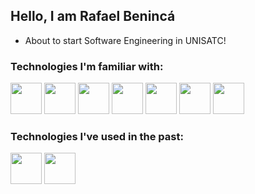<h2> Hello, I am Rafael Benincá </h2>

- About to start Software Engineering in UNISATC!

### Technologies I'm familiar with:
<img src="https://cdn.jsdelivr.net/gh/devicons/devicon/icons/mysql/mysql-original-wordmark.svg" width="50" height="50"/> <img src="https://cdn.jsdelivr.net/gh/devicons/devicon/icons/blender/blender-original.svg" width="50" height="50"/> <img src="https://cdn.jsdelivr.net/gh/devicons/devicon/icons/python/python-original.svg" width="50" height="50"/> <img src="https://upload.wikimedia.org/wikipedia/commons/thumb/4/4c/Typescript_logo_2020.svg/2048px-Typescript_logo_2020.svg.png" width="50" height="50"/> <img src="https://upload.wikimedia.org/wikipedia/commons/6/6a/JavaScript-logo.png" width="50" height="50"/> <img src="https://upload.wikimedia.org/wikipedia/commons/thumb/a/a7/React-icon.svg/1200px-React-icon.svg.png" width="50" height="50"/> <img src="https://www.gstatic.com/devrel-devsite/prod/vb4766d511641fb9a17edf27ece72c6c6ca056c75a92d2c9b1f18896d7eaaa135/firebase/images/touchicon-180.png" width="50" height="50"/>

### Technologies I've used in the past:
<img src="https://cdn.jsdelivr.net/gh/devicons/devicon/icons/csharp/csharp-original.svg" width="50" height="50"/>  <img src="https://cdn.jsdelivr.net/gh/devicons/devicon/icons/arduino/arduino-original-wordmark.svg" width="50" height="50"/>
